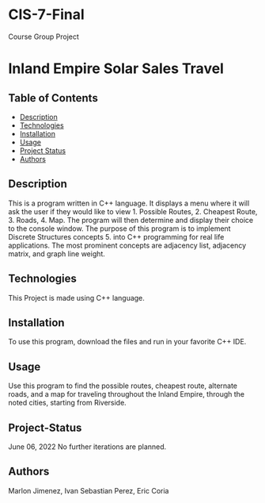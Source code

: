 # CIS-7-Final
Course Group Project 
# Inland Empire Solar Sales Travel

## Table of Contents

* [Description](#Description)
* [Technologies](#Technologies)
* [Installation](#Installation)
* [Usage](#Usage)
* [Project Status](#Project-Status)
* [Authors](#Authors)

## Description
This is a program written in C++ language. It displays a menu where it will ask the user if they would like to view 1. Possible Routes, 2. Cheapest Route, 3. Roads, 
4. Map. The program will then determine and display their choice to the console window. The purpose of this program is to implement Discrete Structures concepts 
5. into C++ programming for real life applications. The most prominent concepts are adjacency list, adjacency matrix, and graph line weight.
## Technologies
This Project is made using C++ language.

## Installation
To use this program, download the files and run in your favorite C++ IDE.

## Usage
Use this program to find the possible routes, cheapest route, alternate roads, and a map for traveling throughout the Inland Empire, through the noted cities, starting from Riverside.

## Project-Status
June 06, 2022
No further iterations are planned.

## Authors
Marlon Jimenez, 
Ivan Sebastian Perez, 
Eric Coria
